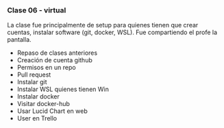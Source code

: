 ### Clase 06 - virtual
La clase fue principalmente de setup para quienes tienen que crear cuentas, instalar software (git, docker, WSL). Fue compartiendo el profe la pantalla.

- Repaso de clases anteriores
- Creación de cuenta github
- Permisos en un repo
- Pull request
- Instalar git
- Instalar WSL quienes tienen Win
- Instalar docker
- Visitar docker-hub
- Usar Lucid Chart en web
- User en Trello